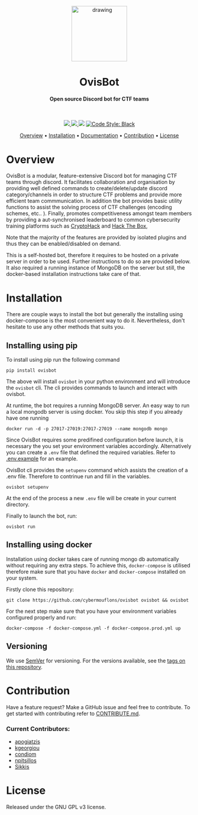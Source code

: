 <p align="center">
  <img src="https://i.imgur.com/XOxm3Zb.png" alt="drawing" width="150"/>
</p>


<h1 align="center">
  OvisBot
</h1>

<h4 align="center">Open source Discord bot for CTF teams</h4>

<br />

<p align="center">

  <a href="https://www.codefactor.io/repository/github/cybermouflons/ovisbot">
    <img src="https://www.codefactor.io/repository/github/cybermouflons/ovisbot/badge">
  </a>

  <a href="http://makeapullrequest.com">
    <img src="https://img.shields.io/badge/PRs-welcome-brightgreen.svg">
  </a>
  <a href="https://github.com/cybermouflons/ovisbot/issues"><img src="https://img.shields.io/github/issues/cybermouflons/ovisbot.svg"/></a>

  <a href="https://github.com/ambv/black">
    <img src="https://img.shields.io/badge/code%20style-black-000000.svg" alt="Code Style: Black">
  </a>  
</p>

<p align="center">
  <a href="#overview">Overview</a>
  •
  <a href="#installation">Installation</a>
  •
  <a href="http://ovisbot.readthedocs.io/en/stable/index.html">Documentation</a>
  •
  <a href="#contribution">Contribution</a>
  •
  <a href="#license">License</a>
</p>

# Overview

OvisBot is a modular, feature-extensive Discord bot for managing CTF teams through discord. It facilitates collaboration and organisation by providing well defined commands to create/delete/update discord category/channels in order to structure CTF problems and provide more efficient team commmunication. In addition the bot provides basic utility functions to assist the solving process of CTF challenges (encoding schemes, etc.. ). Finally, promotes competitiveness amongst team members by providing a aut-synchronised leaderboard to common cybersecurity training platforms such as <a href="https://cryptohack.org/">CryptoHack</a> and <a href="https://www.hackthebox.eu/">Hack The Box</a>, 

Note that the majority of the features are provided by isolated plugins and thus they can be enabled/disabled on demand.

This is a self-hosted bot, therefore it requires to be hosted on a private server in order to be used. Further instructions to do so are provided below. It also required a running instance of MongoDB on the server but still, the docker-based installation instructions take care of that.

# Installation

There are couple ways to install the bot but generally the installing using docker-compose is the most convenient way to do it. Nevertheless, don't hesitate to use any other methods that suits you.

## Installing using pip

To install using pip run the following command
```
pip install ovisbot
```
The above will install `ovisbot` in your python environment and will introduce the `ovisbot` cli. The cli provides commands to launch and interact with ovisbot.

At runtime, the bot requires a running MongoDB server. An easy way to run a local mongodb server is using docker. You skip this step if you already have one running
```
docker run -d -p 27017-27019:27017-27019 --name mongodb mongo
```

Since OvisBot requires some predifined configuration before launch, it is necessary the you set your environment variables accordingly. Alternatively you can create a `.env` file that defined the required variables. Refer to [.env.example](.env.example) for an example.

OvisBot cli provides the `setupenv` command which assists the creation of a .env file. Therefore to contrinue run and fill in the variables.
```
ovisbot setupenv
```
At the end of the process a new `.env` file will be create in your current directory. 

Finally to launch the bot, run:
```
ovisbot run
```

## Installing using docker

Installation using docker takes care of running mongo db automatically without requiring any extra steps. To achieve this, `docker-compose` is utilised therefore make sure that you have `docker` and `docker-compose` installed on your system.

Firstly clone this repository:
```
git clone https://github.com/cybermouflons/ovisbot ovisbot && ovisbot
```

For the next step make sure that you have your environment variables configured properly and run:
```
docker-compose -f docker-compose.yml -f docker-compose.prod.yml up
```

## Versioning

We use [SemVer](http://semver.org/) for versioning. For the versions available, see the [tags on this repository](https://github.com/cybermouflons/ovisbot/tags).

# Contribution

Have a feature request? Make a GitHub issue and feel free to contribute. To get started with contributing refer to [CONTRIBUTE.md](./CONTRIBUTE.md).

### Current Contributors:

- [apogiatzis](https://github.com/apogiatzis)
- [kgeorgiou](https://github.com/kgeorgiou)
- [condiom](https://github.com/condiom)
- [npitsillos](https://github.com/npitsillos)
- [Sikkis](https://github.com/Sikkis)

# License

Released under the GNU GPL v3 license.
